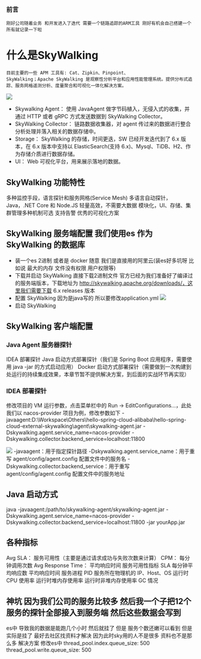 ### 前言
    刚好公司随着业务 和开发进入了迭代 需要一个链路追踪的ARM工具 刚好有机会自己搭建一个 所有就记录一下啦
    
# 什么是SkyWalking
    目前主要的一些 APM 工具有: Cat、Zipkin、Pinpoint、
    SkyWalking；Apache SkyWalking 是观察性分析平台和应用性能管理系统。提供分布式追踪、服务网格遥测分析、度量聚合和可视化一体化解决方案。
![](https://www.funtl.com/assets1/Lusifer_2019011401370001.jpeg)
- Skywalking Agent： 使用 JavaAgent 做字节码植入，无侵入式的收集，并通过 HTTP 或者 gRPC 方式发送数据到 SkyWalking Collector。
- SkyWalking Collector： 链路数据收集器，对 agent 传过来的数据进行整合分析处理并落入相关的数据存储中。
- Storage： SkyWalking 的存储，时间更迭，SW 已经开发迭代到了 6.x 版本，在 6.x 版本中支持以 ElasticSearch(支持 6.x)、Mysql、TiDB、H2、作为存储介质进行数据存储。
- UI： Web 可视化平台，用来展示落地的数据。
## SkyWalking 功能特性
多种监控手段，语言探针和服务网格(Service Mesh)
多语言自动探针，Java，.NET Core 和 Node.JS
轻量高效，不需要大数据
模块化，UI、存储、集群管理多种机制可选
支持告警
优秀的可视化方案

## SkyWalking 服务端配置 我们使用es 作为SkyWalking 的数据库
- 装一个es 2进制 或者是 docker 随意 我们是直接用的阿里云(装es好多坑呀 比如说 最大的内存 文件没有权限 用户权限等)
- 下载并启动 SkyWalking 直接下载2进制文件 官方已经为我们准备好了编译过的服务端版本，下载地址为 http://skywalking.apache.org/downloads/，这里我们需要下载 6.x releases 版本
- 配置 SkyWalking 因为是java写的 所以要修改application.yml
![](https://www.funtl.com/assets1/Lusifer_20190114030006.png)
- 启动 SkyWalking
## SkyWalking 客户端配置
### Java Agent 服务器探针
IDEA 部署探针
Java 启动方式部署探针（我们是 Spring Boot 应用程序，需要使用 java -jar 的方式启动应用）
Docker 启动方式部署探针（需要做到一次构建到处运行的持续集成效果，本章节暂不提供解决方案，到后面的实战环节再实现）
### IDEA 部署探针
修改项目的 VM 运行参数，点击菜单栏中的 Run -> EditConfigurations...，此处我们以 nacos-provider 项目为例，修改参数如下
-javaagent:D:\Workspace\Others\hello-spring-cloud-alibaba\hello-spring-cloud-external-skywalking\agent\skywalking-agent.jar
-Dskywalking.agent.service_name=nacos-provider
-Dskywalking.collector.backend_service=localhost:11800

![](https://www.funtl.com/assets1/Lusifer_20190114034730.png)
-javaagent：用于指定探针路径
-Dskywalking.agent.service_name：用于重写 agent/config/agent.config 配置文件中的服务名
-Dskywalking.collector.backend_service：用于重写 agent/config/agent.config 配置文件中的服务地址

## Java 启动方式
java -javaagent:/path/to/skywalking-agent/skywalking-agent.jar -Dskywalking.agent.service_name=nacos-provider -Dskywalking.collector.backend_service=localhost:11800 -jar yourApp.jar

##  各种指标
Avg SLA： 服务可用性（主要是通过请求成功与失败次数来计算）
CPM： 每分钟调用次数
Avg Response Time： 平均响应时间
服务可用性指标 SLA
每分钟平均响应数
平均响应时间
服务进程 PID
服务所在物理机的 IP、Host、OS
运行时 CPU 使用率
运行时堆内存使用率
运行时非堆内存使用率
GC 情况


##  神坑 因为我们公司的服务比较多 然后我一个子把12个服务的探针全部接入到服务端  然后这些数据会写到
es中 导致我的数据是能跑几个小时 然后就挂了 但是 服务个数还嫩可以看到 但是实际是挂了 
最好去社区找资料才解决 因为此时sky用的人不是很多 资料也不是那么多  解决方案 修改es中 
thread_pool.index.queue_size: 500
thread_pool.write.queue_size: 500
